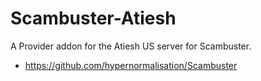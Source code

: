 # Scambuster-Atiesh
A Provider addon for the Atiesh US server for Scambuster.
- https://github.com/hypernormalisation/Scambuster

